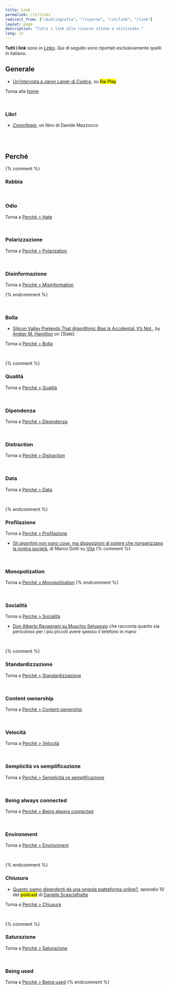```yaml
---
title: Link
permalink: /it/links
redirect_from: ["/bibliografia", "/risorse", "/it/link", "/link"]
layout: page
description: "Tutti i link alle risorse citate o utilizzate."
lang: it
---
```

<div class="blue box">
	<strong>Tutti i link</strong> sono in <a href="/links"><em>Links</em></a>. Qui di seguito sono riportati esclusivamente quelli in italiano.
</div>

## Generale

- [Un’intervista a Jaron Lanier di *Codice*](https://www.raiplay.it/video/2019/08/Codice-intervista-esclusiva-a-Jaron-Lanier-pioniere-della-realta-virtuale-98a38fd9-6fa9-46d6-9b49-f9deccc7d1c6.html "Intervista a Jaron Lanier - Codice - Rai Play"), su <mark class="red">Rai Play</mark>

Torna alla [home](/it/home "Home")

<br>

### Libri

- <cite><a href="https://deditore.com/prodotto/cronofagia/" rel="noopener noreferrer" target="_blank" title="Cronofagia">Cronofagia</a></cite>, un libro di Davide Mazzocco

<br>
<br>

## Perché
{% comment %}
### Rabbia

<br>

### Odio

Torna a [Perché > Hate](/perché#odio "Hate")


<br>

### Polarizzazione

Torna a [Perché > Polarization](/perché#polarizzazione"Polarizzazione")

<br>

### Disinformazione

Torna a [Perché > Misinformation](/perché#disinformazione"Disinformazione")

{% endcomment %}

<br>

### Bolla

- [Silicon Valley Pretends That Algorithmic Bias Is Accidental. It’s Not.](https://slate.com/technology/2021/07/silicon-valley-algorithmic-bias-structural-racism.html), by [Amber M. Hamilton](http://ambermhamilton.com 'Amber M. Hamilton personal website') on [Slate]

Torna a [Perché > Bolla](/perché#bolla "Bolla")

<br>

{% comment %}
### Qualità

Torna a [Perché > Qualità](/perché#qualità "Qualità")

<br>

### Dipendenza

Torna a [Perché > Dipendenza](/perché#dipendenza 'Dipendenza')

<br>

### Distraction

Torna a [Perché > Distraction](/perché#distraction "Distraction")

<br>

### Data

Torna a [Perché > Data](/perché#data "Data")

<br>

{% endcomment %}
### Profilazione

Torna a [Perché > Profilazione](/perché#profilazione "Profilazione")

- [Gli algoritmi non sono cose, ma disposizioni di potere che riorganizzano la nostra società](http://www.vita.it/it/interview/2021/01/26/gli-algoritmi-non-sono-cose-ma-disposizioni-di-potere-che-riorganizzan/397/ "Gli algoritmi non sono cose, ma disposizioni di potere che riorganizzano la nostra società"), di Marco Dotti su [Vita](https://www.vita.it)
{% comment %}

<br>

### Monopolization

Torna a [Perché > Monopolization](/perché#monopolization "Monopolization")
{% endcomment %}

<br>

### Socialità

Torna a [Perché > Socialità](/perché#socialità "Socialità")

- [Don Alberto Ravagnani su Muschio Selvaggio](https://youtu.be/aZ2pn0tNoGQ?t=3625 "Ep.33 Don Alberto - Muschio Selvaggio Podcast") che racconta quanto sia pericoloso per i più piccoli avere spesso il telefono in mano

<br>

{% comment %}
### Standardizzazione

Torna a [Perché > Standardizzazione](/perché#standardizzazione "Standardizzazione")

<br>

### Content ownership

Torna a [Perché > Content ownership](/perché#content-ownership "Content Ownership")

<br>

### Velocità

Torna a [Perché > Velocità](/perché#velocità 'Velocità')

<br>

### Semplicità vs semplificazione

Torna a [Perché > Semplicità vs semplificazione](/perché#semplicità-vs-semplificazione "Semplicità vs semplificazione")

<br>

### Being always connected

Torna a [Perché > Being always connected](/perché#being-always-connected "Being Always Connected")

<br>

### Environment

Torna a [Perché > Environment](/perché#environment "Environment")

<br>

{% endcomment %}
### Chiusura

- [Quanto siamo dipendenti da una singola piattaforma online?](https://funkwhale.it/library/tracks/1380/ "Quanto siamo dipendenti da una singola piattaforma online?"), episodio 10 del <mark class="blue">podcast</mark> di [Daniele Scasciafratte](https://daniele.tech "Daniele Scasciafratte")

Torna a [Perché > Chiusura](/perché#chiusura "Chiusura")

<br>

{% comment %}
### Saturazione

Torna a [Perché > Saturazione](/perché#saturazione "Saturazione")

<br>

### Being used

Torna a [Perché > Being used](/perché#being-used "Being used")
{% endcomment %}
